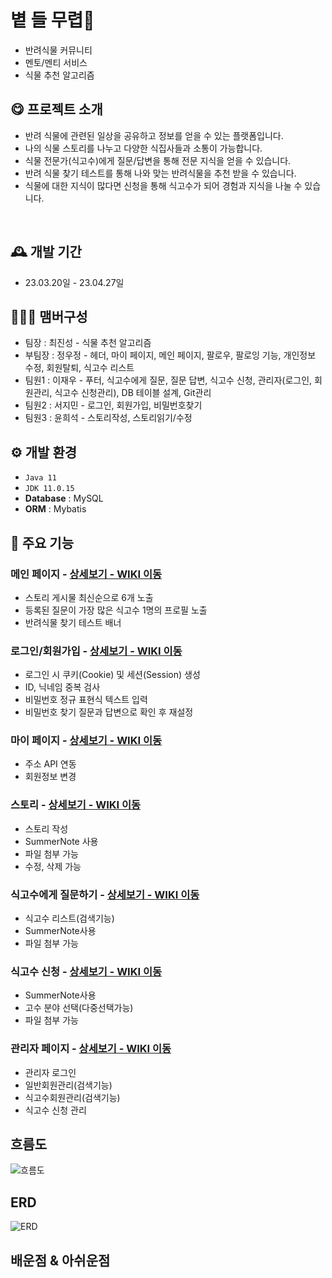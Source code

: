 # 볕 들 무렵🍃
- 반려식물 커뮤니티
- 멘토/멘티 서비스
- 식물 추천 알고리즘


## 😋 프로젝트 소개
- 반려 식물에 관련된 일상을 공유하고 정보를 얻을 수 있는 플랫폼입니다.
- 나의 식물 스토리를 나누고 다양한 식집사들과 소통이 가능합니다.
- 식물 전문가(식고수)에게 질문/답변을 통해 전문 지식을 얻을 수 있습니다.
- 반려 식물 찾기 테스트를 통해 나와 맞는 반려식물을 추천 받을 수 있습니다.
- 식물에 대한 지식이 많다면 신청을 통해 식고수가 되어 경험과 지식을 나눌 수 있습니다.
<br>


## 🕰️ 개발 기간
* 23.03.20일 - 23.04.27일


## 🧑‍🤝‍🧑 맴버구성
 - 팀장   : 최진성 - 식물 추천 알고리즘
 - 부팀장 : 정우정 - 헤더, 마이 페이지, 메인 페이지, 팔로우, 팔로잉 기능, 개인정보 수정, 회원탈퇴, 식고수 리스트
 - 팀원1  : 이재우 - 푸터, 식고수에게 질문, 질문 답변, 식고수 신청, 관리자(로그인, 회원관리, 식고수 신청관리), DB 테이블 설계, Git관리
 - 팀원2  : 서지민 - 로그인, 회원가입, 비밀번호찾기
 - 팀원3  : 윤희석 - 스토리작성, 스토리읽기/수정


## ⚙️ 개발 환경
- `Java 11`
- `JDK 11.0.15`
- **Database** : MySQL
- **ORM** : Mybatis


## 📌 주요 기능
### 메인 페이지 - <a href="" >상세보기 - WIKI 이동</a>
- 스토리 게시물 최신순으로 6개 노출
- 등록된 질문이 가장 많은 식고수 1명의 프로필 노출
- 반려식물 찾기 테스트 배너
 
### 로그인/회원가입 - <a href="" >상세보기 - WIKI 이동</a>
- 로그인 시 쿠키(Cookie) 및 세션(Session) 생성
- ID, 닉네임 중복 검사
- 비밀번호 정규 표현식 텍스트 입력
- 비밀번호 찾기 질문과 답변으로 확인 후 재설정


### 마이 페이지 - <a href="" >상세보기 - WIKI 이동</a>
- 주소 API 연동
- 회원정보 변경

### 스토리 - <a href="" >상세보기 - WIKI 이동</a>
- 스토리 작성
- SummerNote 사용
- 파일 첨부 가능
- 수정, 삭제 가능

### 식고수에게 질문하기 - <a href="" >상세보기 - WIKI 이동</a>
- 식고수 리스트(검색기능)
- SummerNote사용
- 파일 첨부 가능

### 식고수 신청 - <a href="" >상세보기 - WIKI 이동</a>
- SummerNote사용
- 고수 분야 선택(다중선택가능)
- 파일 첨부 가능

### 관리자 페이지 - <a href="" >상세보기 - WIKI 이동</a>
- 관리자 로그인
- 일반회원관리(검색기능)
- 식고수회원관리(검색기능)
- 식고수 신청 관리

##  흐름도
![흐름도](./image/flowMap.png)

## ERD
![ERD](./image/ERD.png)

## 배운점 & 아쉬운점
